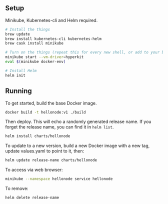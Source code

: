 ## Setup

Minikube, Kubernetes-cli and Helm required.

```bash
# Install the things
brew update
brew install kubernetes-cli kubernetes-helm
brew cask install minikube

# Turn on the things (repeat this for every new shell, or add to your bash profile)
minikube start --vm-driver=hyperkit
eval $(minikube docker-env)

# Install Helm
helm init
```

## Running

To get started, build the base Docker image.

```bash
docker build -t hellonode:v1 ./build
```

Then deploy. This will echo a randomly generated release name. If you forget the release name, you can find it in `helm list`.

```bash
helm install charts/hellonode
```

To update to a new version, build a new Docker image with a new tag, update values.yaml to point to it, then:

```bash
helm update release-name charts/hellonode
```

To access via web browser:

```bash
minikube --namespace hellonode service hellonode
```

To remove:

```bash
helm delete release-name
```
